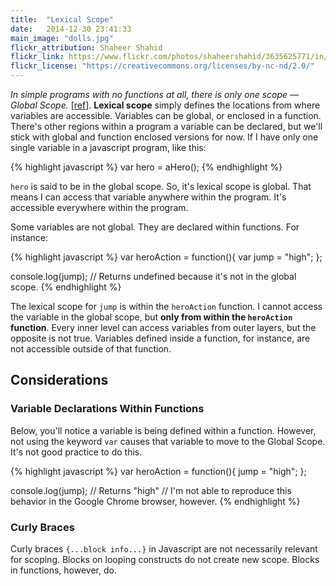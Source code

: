```yaml
---
title:  "Lexical Scope"
date:   2014-12-30 23:41:33
main_image: "dolls.jpg"
flickr_attribution: Shaheer Shahid
flickr_link: https://www.flickr.com/photos/shaheershahid/3635625771/in/photolist-6xgwSX-dEGZaX-6bNpQx-6HDp2q-8pYfZe-qKjBH-gQuSx-GAipG-c6BTDQ-HWezW-4u4LVB-6bSyUL-AkjL-5Vojrc-4LRAm9-g89y59-HWezQ-7V5K1z-21f87-mqruod-5tVJB9-4imysc-4imyuv-9d29ga--9ToVL-7MmRy-oRjFJF-bvTM3k-9Tp4X-e7qJh-e7pZr-e7pck-p6LRtJ-5W1o5D-pWRCf-8QEhu-6BVwpy-9d29e4-7DbeTk-5xJsy9-jJ2cq-9JW8yz-bEiYBV-e7qcV-8jRFUn-8XTF9B-4ShiaA-dF36vG-e7qqc
flickr_license: "https://creativecommons.org/licenses/by-nc-nd/2.0/"
---
```


*In simple programs with no functions at all, there is only one scope — Global Scope.* [[ref]](https://www.udacity.com/course/viewer#!/c-ud015-nd/l-2593668697/m-2541189052). **Lexical scope** simply defines the locations from where variables are accessible. Variables can be global, or enclosed in a function. There's other regions within a program a variable can be declared, but we'll stick with global and function enclosed versions for now. If I have only one single variable in a javascript program, like this:

{% highlight javascript %}
var hero = aHero();
{% endhighlight %}

`hero` is said to be in the global scope. So, it's lexical scope is global. That means I can access that variable anywhere within the program. It's accessible everywhere within the program.

Some variables are not global. They are declared within functions. For instance:

{% highlight javascript %}
var heroAction = function(){
  var jump = "high";
};

console.log(jump);
// Returns undefined because it's not in the global scope.
{% endhighlight %}

The lexical scope for `jump` is within the `heroAction` function. I cannot access the variable in the global scope, but **only from within the `heroAction` function**.  Every inner level can access variables from outer layers, but the opposite is not true. Variables defined inside a function, for instance, are not accessible outside of that function.

## Considerations

### Variable Declarations Within Functions

Below, you'll notice a variable is being defined within a function. However, not using the keyword `var` causes that variable to move to the Global Scope. It's not good practice to do this.

{% highlight javascript %}
var heroAction = function(){
  jump = "high";
};

console.log(jump);
// Returns "high"
// I'm not able to reproduce this behavior in the Google Chrome browser, however.
{% endhighlight %}

### Curly Braces

Curly braces `{...block info...}` in Javascript are not necessarily relevant for scoping. Blocks on looping constructs do not create new scope. Blocks in functions, however, do.
